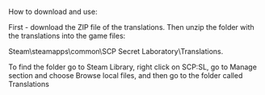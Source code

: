 How to download and use:

First - download the ZIP file of the translations.
Then unzip the folder with the translations into the game files:

Steam\steamapps\common\SCP Secret Laboratory\Translations.


To find the folder go to Steam Library, right click on SCP:SL, go to Manage section and choose Browse local files, and then go to the folder called Translations
